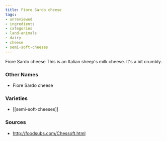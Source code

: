 ```yaml
---
title: Fiore Sardo cheese
tags:
- unreviewed
- ingredients
- categories
- land-animals
- dairy
- cheese
- semi-soft-cheeses
---
```

Fiore Sardo cheese This is an Italian sheep's milk cheese. It's a bit crumbly.

### Other Names

* Fiore Sardo cheese

### Varieties

* [[semi-soft-cheeses]]

### Sources
* http://foodsubs.com/Chessoft.html
